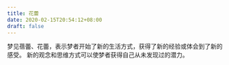 ```yaml
---
title: 花蕾
date: 2020-02-15T20:54:12+08:00
draft: false
---
```


梦见蓓蕾、花蕾，表示梦者开始了新的生活方式，获得了新的经验或体会到了新的感受。
新的观念和思维方式可以使梦者获得自己从未发现过的潜力。
